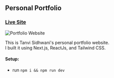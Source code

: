 ## Personal Portfolio

### [Live Site](https://tanvisidhwani.github.io/)

![Portfolio Website](public/readme.jpeg)

This is Tanvi Sidhwani's personal portfolio website.  
I built it using Next.js, ReactJs, and Tailwind CSS.


#### Setup:
- run ```npm i && npm run dev```
